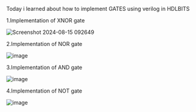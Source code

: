 Today i learned about how  to implement GATES using verilog in HDLBITS


1.Implementation of XNOR gate 


![Screenshot 2024-08-15 092649](https://github.com/user-attachments/assets/884d3302-02c8-486e-9655-680ec47d1ad5)


2.Implementation of NOR gate 


![image](https://github.com/user-attachments/assets/56bd352a-235f-4b95-9836-97fc09b102e7)


3.Implementation of AND gate 


![image](https://github.com/user-attachments/assets/c80eb555-7aff-445c-9c53-7eada5f0cd7e)


4.Implementation of NOT gate 


![image](https://github.com/user-attachments/assets/ef19764e-c34a-44ec-b581-964965955d24)
